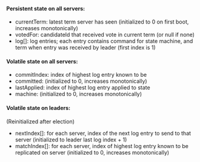 

#### Persistent state on all servers:

- currentTerm:  latest term server has seen (initialized to 0 on first boot, increases monotonically)
- votedFor: candidateId that received vote in current term (or null if none)
- log[]:  log entries; each entry contains command for state machine, and term when entry was received by leader (first index is 1)


#### Volatile state on all servers:
- commitIndex: index of highest log entry known to be
- committed: (initialized to 0, increases monotonically)
- lastApplied: index of highest log entry applied to state
- machine: (initialized to 0, increases monotonically)


#### Volatile state on leaders:
(Reinitialized after election)

- nextIndex[]: for each server, index of the next log entry to send to that server (initialized to leader last log index + 1)
- matchIndex[]: for each server, index of highest log entry known to be replicated on server (initialized to 0, increases monotonically)
